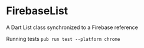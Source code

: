 FirebaseList
=========

A Dart List class synchronized to a Firebase reference

Running tests
`pub run test --platform chrome`
